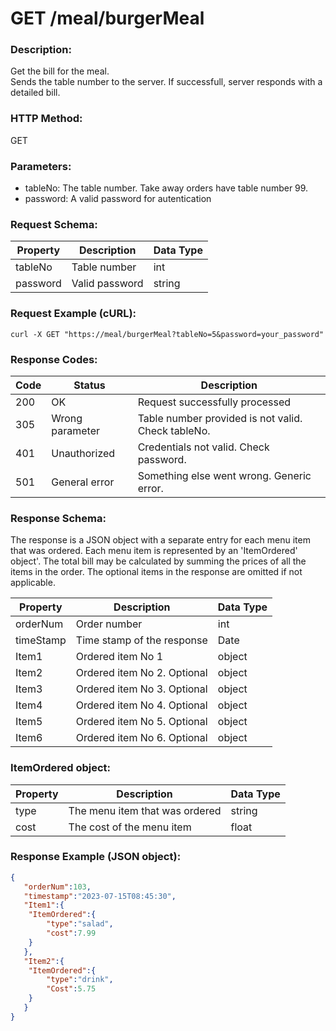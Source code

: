 # GET /meal/burgerMeal

### Description:
Get the bill for the meal.  
Sends the table number to the server. If successfull, server responds with a detailed bill. 
### HTTP Method:
GET
### Parameters:
- tableNo: The table number. Take away orders have table number 99.
- password: A valid password for autentication
### Request Schema:
| Property | Description | Data Type |
|---|---|---|
| tableNo | Table number | int |
| password | Valid password | string |
### Request Example (cURL):
```
curl -X GET "https://meal/burgerMeal?tableNo=5&password=your_password"
```
### Response Codes:
| **Code** | **Status** | **Description** |
|---|---|---|
| 200 | OK | Request successfully processed |
| 305 | Wrong parameter | Table number provided is not valid. Check tableNo. |
| 401 | Unauthorized | Credentials not valid. Check password. |
| 501 | General error | Something else went wrong. Generic error. |

### Response Schema:
The response is a JSON object with a separate entry for each menu item that was ordered. Each menu item is represented by an 'ItemOrdered' object'. The total bill may be calculated by summing the prices of all the items in the order. The optional items in the response are omitted if not applicable.

| Property | Description | Data Type |
|---|---|---|
| orderNum | Order number | int |
| timeStamp | Time stamp of the response | Date |
| Item1 | Ordered item No 1 | object |
| Item2 | Ordered item No 2. Optional | object |
| Item3 | Ordered item No 3. Optional | object |
| Item4 | Ordered item No 4. Optional | object |
| Item5 | Ordered item No 5. Optional | object |
| Item6 | Ordered item No 6. Optional | object |

### ItemOrdered object:
| **Property** | **Description** | **Data Type** |
|---|---|---|
| type | The menu item that was ordered | string |
| cost | The cost of the menu item | float |

### Response Example (JSON object):
```json
{
   "orderNum":103,
   "timestamp":"2023-07-15T08:45:30",
   "Item1":{
  	"ItemOrdered":{
     	"type":"salad",
     	"cost":7.99
  	}
   },
   "Item2":{
  	"ItemOrdered":{
     	"type":"drink",
     	"Cost":5.75
  	}
   }
}
```
